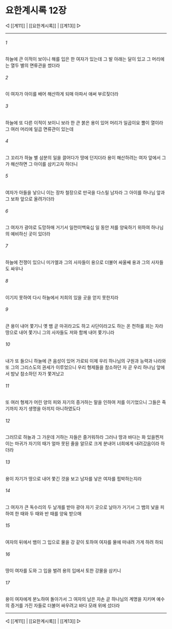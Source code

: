 # 요한계시록 12장

◁ [[계11]] | [[요한계시록]] | [[계13]] ▷
***

###### 1
하늘에 큰 이적이 보이니 해를 입은 한 여자가 있는데 그 발 아래는 달이 있고 그 머리에는 열두 별의 면류관을 썼더라

###### 2
이 여자가 아이를 배어 해산하게 되매 아파서 애써 부르짖더라

###### 3
하늘에 또 다른 이적이 보이니 보라 한 큰 붉은 용이 있어 머리가 일곱이요 뿔이 열이라 그 여러 머리에 일곱 면류관이 있는데

###### 4
그 꼬리가 하늘 별 삼분의 일을 끌어다가 땅에 던지더라 용이 해산하려는 여자 앞에서 그가 해산하면 그 아이를 삼키고자 하더니

###### 5
여자가 아들을 낳으니 이는 장차 철장으로 만국을 다스릴 남자라 그 아이를 하나님 앞과 그 보좌 앞으로 올려가더라

###### 6
그 여자가 광야로 도망하매 거기서 일천이백육십 일 동안 저를 양육하기 위하여 하나님의 예비하신 곳이 있더라

###### 7
하늘에 전쟁이 있으니 미가엘과 그의 사자들이 용으로 더불어 싸울쌔 용과 그의 사자들도 싸우나

###### 8
이기지 못하여 다시 하늘에서 저희의 있을 곳을 얻지 못한지라

###### 9
큰 용이 내어 쫓기니 옛 뱀 곧 마귀라고도 하고 사단이라고도 하는 온 천하를 꾀는 자라 땅으로 내어 쫓기니 그의 사자들도 저와 함께 내어 쫓기니라

###### 10
내가 또 들으니 하늘에 큰 음성이 있어 가로되 이제 우리 하나님의 구원과 능력과 나라와 또 그의 그리스도의 권세가 이루었으니 우리 형제들을 참소하던 자 곧 우리 하나님 앞에서 밤낮 참소하던 자가 쫓겨났고

###### 11
또 여러 형제가 어린 양의 피와 자기의 증거하는 말을 인하여 저를 이기었으니 그들은 죽기까지 자기 생명을 아끼지 아니하였도다

###### 12
그러므로 하늘과 그 가운데 거하는 자들은 즐거워하라 그러나 땅과 바다는 화 있을찐저 이는 마귀가 자기의 때가 얼마 못된 줄을 알므로 크게 분내어 너희에게 내려갔음이라 하더라

###### 13
용이 자기가 땅으로 내어 쫓긴 것을 보고 남자를 낳은 여자를 핍박하는지라

###### 14
그 여자가 큰 독수리의 두 날개를 받아 광야 자기 곳으로 날아가 거기서 그 뱀의 낯을 피하여 한 때와 두 때와 반 때를 양육 받으매

###### 15
여자의 뒤에서 뱀이 그 입으로 물을 강 같이 토하여 여자를 물에 떠내려 가게 하려 하되

###### 16
땅이 여자를 도와 그 입을 벌려 용의 입에서 토한 강물을 삼키니

###### 17
용이 여자에게 분노하여 돌아가서 그 여자의 남은 자손 곧 하나님의 계명을 지키며 예수의 증거를 가진 자들로 더불어 싸우려고 바다 모래 위에 섰더라

***
◁ [[계11]] | [[요한계시록]] | [[계13]] ▷